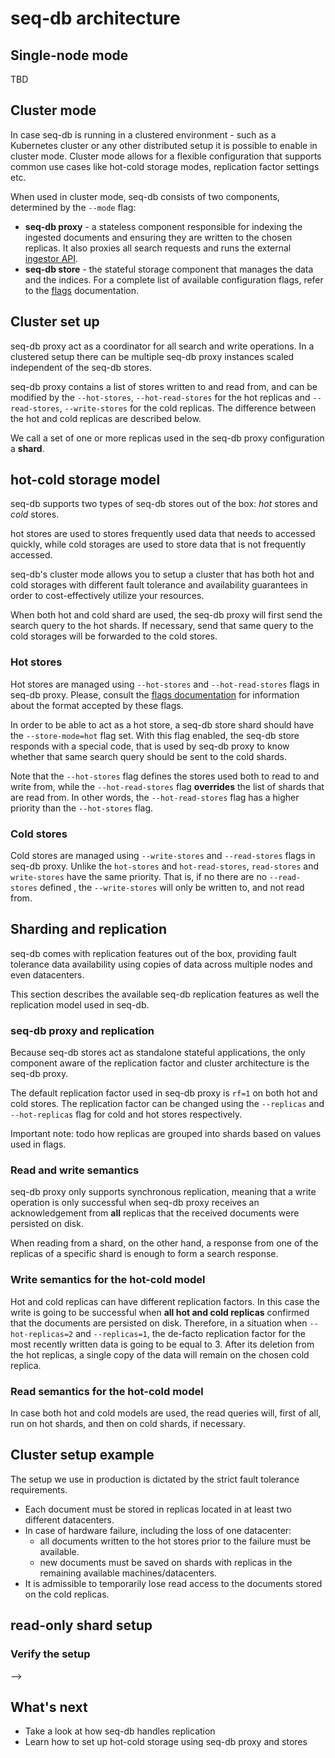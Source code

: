 # seq-db architecture

## Single-node mode 
TBD

## Cluster mode
In case seq-db is running in a clustered environment - such as a Kubernetes cluster or any other distributed setup
it is possible to enable in cluster mode. 
Cluster mode allows for a flexible configuration that supports 
common use cases like hot-cold storage modes, replication factor settings etc.

When used in cluster mode, seq-db consists of two components,
determined by the `--mode` flag: 
- **seq-db proxy** - a stateless component responsible for indexing
the ingested documents and ensuring they are written to the chosen replicas. It also proxies all search requests and runs the external [ingestor API](06-ingestor-api.md).
- **seq-db store** - the stateful storage component that manages the data and the indices.
For a complete list of available configuration flags, refer to the [flags](02-flags.md) documentation.


## Cluster set up
seq-db proxy act as a coordinator for all search and 
write operations. In a clustered setup there can be multiple seq-db proxy instances scaled independent of the seq-db stores.

seq-db proxy contains a list of stores written to and read from, 
and can be modified by the `--hot-stores`, `--hot-read-stores` for the hot replicas 
and `--read-stores`, `--write-stores` for the cold replicas. The difference between the hot and cold replicas are described below.

We call a set of one or more replicas used in the seq-db proxy configuration a **shard**.


## hot-cold storage model
seq-db supports two types of seq-db stores out of the box: *hot* stores and *cold* stores. 

hot stores are used to stores frequently used data that needs to accessed quickly, while cold storages are used to store data that is not frequently accessed.

seq-db's cluster mode allows you to setup a cluster that has both hot and cold storages with different fault tolerance and availability guarantees in order to cost-effectively utilize your resources.

When both hot and cold shard are used, the seq-db proxy will first send the search query to the hot shards. If necessary, send that same  query to the cold storages  will be forwarded to the cold stores.


### Hot stores
Hot stores are managed using `--hot-stores` and  `--hot-read-stores` flags in seq-db proxy. Please, consult the [flags documentation](./02-flags) for information about the format accepted by these flags.

In order to be able to act as a hot store, a seq-db store shard should have the `--store-mode=hot` flag set. With this flag enabled, the seq-db store responds with a special code, that is used by seq-db proxy to know whether that same search query should be sent to the cold shards.

Note that the `--hot-stores` flag defines the stores used both to read to and write from, while the `--hot-read-stores` flag **overrides** the list of shards that are read from. In other words, the `--hot-read-stores` flag has a higher priority than the `--hot-stores` flag.

### Cold stores
Cold stores are managed using `--write-stores` and `--read-stores` flags in seq-db proxy.  Unlike the `hot-stores` and `hot-read-stores`, `read-stores` and `write-stores` have the same priority. That is, if no there are no `--read-stores` defined , the `--write-stores` will only be written to, and not read from. 

## Sharding and replication
seq-db comes with replication features out of the box, providing fault tolerance 
data availability using copies of data across multiple nodes and even datacenters.

This section describes the available seq-db replication features as well the 
replication model used in seq-db.

### seq-db proxy and replication
Because seq-db stores act as standalone stateful applications, 
the only component aware of the replication factor and cluster architecture 
is the seq-db proxy. 

The default replication factor used in seq-db proxy is `rf=1` on both hot and cold stores.
The replication factor can be changed using the `--replicas` and `--hot-replicas` flag 
for cold and hot stores respectively.

Important note: todo how replicas are grouped into shards based on values used in flags.


### Read and write semantics
seq-db proxy only supports synchronous replication, meaning that a write operation 
is only successful when seq-db proxy receives an acknowledgement 
from **all** replicas that the received documents were persisted on disk.

When reading from a shard, on the other hand, a response from one of the 
replicas of a specific shard is enough to form a search response. 


### Write semantics for the hot-cold model
Hot and cold replicas can have different replication factors.
In this case the write is going to be successful when **all hot and cold replicas** confirmed that the documents are persisted on disk. Therefore, in a situation when `--hot-replicas=2` and `--replicas=1`, the de-facto replication factor for the most recently written data is going to be equal to 3. After its deletion from the hot replicas, a single copy of the data will remain on the chosen cold replica.

### Read semantics for the hot-cold model
In case both hot and cold models are used, the read queries will, first of all, run on hot shards, and then on cold shards, if necessary.



## Cluster setup example
The setup we use in production is dictated by the strict fault tolerance requirements. 
- Each document must be stored in replicas located in at least two different datacenters.
- In case of hardware failure, including the loss of one datacenter:
    - all documents written to the hot stores prior to the failure must be available. 
    - new documents must be saved on shards with replicas in the remaining available machines/datacenters.
- It is admissible to temporarily lose read access to the documents stored on the cold replicas. 




## read-only shard setup


<!-- 
## Quick local cluster setup

### Using the seq-db binary
You can easily set up a basic seq-db cluster on your machine using the compiled seq-db binary.
This setup will include a seq-db proxy and a seq-db store. 

Run the following command to start a seq-db store instance:
```bash
./seq-db --mode store 
         --mapping tests/data/mappings/tracing.yaml 
         --debug-addr :9201 
         --addr :9003
``` 

Start the seq-db proxy instance with:
```bash 
./seq-db --mode ingestor 
         --mapping tests/data/mappings/tracing.yaml  
         --hot-stores  localhost:9003
```


### Using docker 
<!--TBD-->

### Verify the setup
<!--TODO add few curl requests (cluster health, bulk, search)-->
 -->

## What's next
- Take a look at how seq-db handles replication
- Learn how to set up hot-cold storage using seq-db proxy and stores
